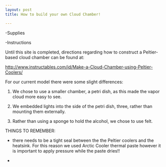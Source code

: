 ```yaml
---
layout: post
title: How to build your own Cloud Chamber!

---
```

-Supplies

-Instructions

Until this site is completed, directions regarding how to construct a Peltier-based cloud chamber can be found at:


http://www.instructables.com/id/Make-a-Cloud-Chamber-using-Peltier-Coolers/

  
 For our current model there were some slight differences:
 1. We chose to use a smaller chamber, a petri dish, as this made the vapor cloud more easy to see.
 
 2. We embedded lights into the side of the petri dish, three, rather than mounting them externally. 

 3. Rather than using a sponge to hold the alcohol, we chose to use felt.
 

THINGS TO REMEMBER:
- there needs to be a tight seal between the the Peltier coolers and the heatsink. For this reason we used Arctic Cooler thermal paste however it is important to apply pressure while the paste dries!! 

-
